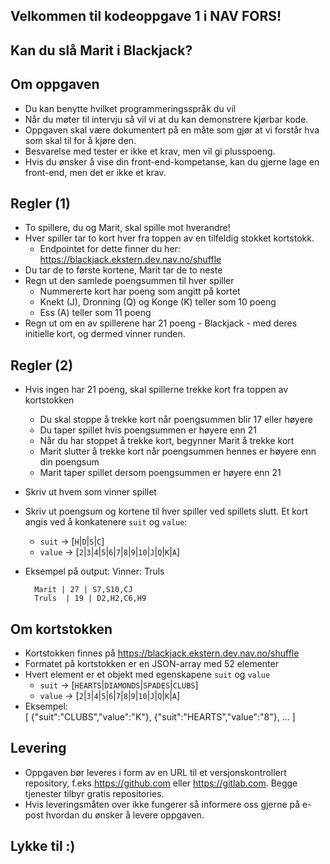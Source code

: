 ## Velkommen til kodeoppgave 1 i NAV FORS!


## Kan du slå Marit i Blackjack?


## Om oppgaven
* Du kan benytte hvilket programmeringsspråk du vil
* Når du møter til intervju så vil vi at du kan demonstrere kjørbar kode.
* Oppgaven skal være dokumentert på en måte som gjør at vi forstår hva som skal til for å kjøre den.
* Besvarelse med tester er ikke et krav, men vil gi plusspoeng.
* Hvis du ønsker å vise din front-end-kompetanse, kan du gjerne lage en front-end, men det er ikke et krav.


## Regler (1)
* To spillere, du og Marit, skal spille mot hverandre!
* Hver spiller tar to kort hver fra toppen av en tilfeldig stokket kortstokk. 
    * Endpointet for dette finner du her: https://blackjack.ekstern.dev.nav.no/shuffle
* Du tar de to første kortene, Marit tar de to neste
* Regn ut den samlede poengsummen til hver spiller
    * Nummererte kort har poeng som angitt på kortet 
    * Knekt (J), Dronning (Q) og Konge (K) teller som 10 poeng
    * Ess (A) teller som 11 poeng
* Regn ut om en av spillerene har 21 poeng  - Blackjack - med deres initielle kort, og dermed vinner runden.


## Regler (2)
* Hvis ingen har 21 poeng, skal spillerne trekke kort fra toppen av kortstokken
    * Du skal stoppe å trekke kort når poengsummen blir 17 eller høyere
    * Du taper spillet hvis poengsummen er høyere enn 21
    * Når du har stoppet å trekke kort, begynner Marit å trekke kort
    * Marit slutter å trekke kort når poengsummen hennes er høyere enn din poengsum
    * Marit taper spillet dersom poengsummen er høyere enn 21
* Skriv ut hvem  som vinner spillet
* Skriv ut poengsum og kortene til hver spiller ved spillets slutt. Et kort angis ved å konkatenere `suit` og `value`:
    * `suit` -> [`H`|`D`|`S`|`C`]
    * `value` -> [`2`|`3`|`4`|`5`|`6`|`7`|`8`|`9`|`10`|`J`|`Q`|`K`|`A`]
* Eksempel på output:
        Vinner: Truls
                                  
        Marit | 27 | S7,S10,CJ
        Truls  | 19 | D2,H2,C6,H9


## Om kortstokken
* Kortstokken finnes på https://blackjack.ekstern.dev.nav.no/shuffle
* Formatet på kortstokken er en JSON-array med 52 elementer
* Hvert element er et objekt med  egenskapene `suit` og `value`
    * `suit` -> [`HEARTS`|`DIAMONDS`|`SPADES`|`CLUBS`]
    * `value` -> [`2`|`3`|`4`|`5`|`6`|`7`|`8`|`9`|`10`|`J`|`Q`|`K`|`A`]
* Eksempel:            
            [
                {"suit":"CLUBS","value":"K"},
                {"suit":"HEARTS","value":"8"},
                ...
            ]

            
## Levering
* Oppgaven bør leveres i form av en URL til et versjonskontrollert repository, f.eks https://github.com eller https://gitlab.com. Begge tjenester tilbyr gratis repositories.
* Hvis leveringsmåten over ikke fungerer så informere oss gjerne på e-post hvordan du ønsker å levere oppgaven.

## Lykke til :)
